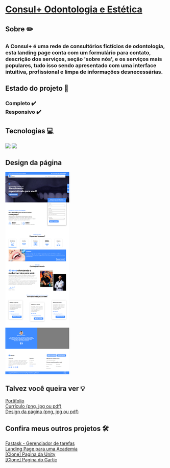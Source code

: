 <h1>
    <a href="https://paulo-mikhael.github.io/consul-plus">Consul+ Odontologia e Estética</a>
</h1>
<h2>Sobre ✏️</h2>
    <h3>A Consul+ é uma rede de consultórios fictícios de odontologia, esta landing page conta com um formulário para contato, descrição dos serviços, seção 'sobre nós', e os serviços mais populares, tudo isso sendo apresentado com uma interface intuitiva, profissional e limpa de informações desnecessárias.</h3>
<h2>Estado do projeto 🚧</h2>
    <h3>
        Completo ✔️<br>Responsivo ✔️
    </h3>
<h2>Tecnologias 💻</h2>
    <div>
        <img width="50px" src="https://cdn.jsdelivr.net/gh/devicons/devicon@latest/icons/html5/html5-original.svg"/>
        <img width="50px" src="https://cdn.jsdelivr.net/gh/devicons/devicon@latest/icons/css3/css3-original.svg"/>
    </div>
<h2>Design da página</h2>
    <a href="https://paulo-mikhael.github.io/consul-plus">
        <img width="200px" src="src/images/consul-design.png"/>
    </a>
<h2>Talvez você queira ver 💡</h2>
    <a target="_blank" href="https://paulo-mikhael.github.io/Portifolio">Portifolio</a><br>
    <a target="_blank" href="https://drive.google.com/drive/folders/1ER7n3GHZmokEsQJkf6yFAG3E0dC1oLfq?usp=drive_link">Currículo (png, jpg ou pdf)</a><br>
    <a target="_blank" href="https://drive.google.com/drive/folders/1xjtcNhKtKOvbJU_L9Qb6QOUW7OzcUmW6?usp=drive_link">Design da página (png, jpg ou pdf)</a>
<h2>Confira meus outros projetos 🛠️</h2>
    <a target="_blank" href="https://paulo-mikhael.github.io/fastask">Fastask - Gerenciador de tarefas</a><br>
    <a target="_blank" href="https://paulo-mikhael.github.io/academia-landing-page">Landing Page para uma Academia</a><br>
    <a target="_blank" href="https://paulo-mikhael.github.io/pagina-unity-2024">[Clone] Pagina da Unity</a><br>
    <a target="_blank" href="https://paulo-mikhael.github.io/pagina-gartic-2024">[Clone] Pagina do Gartic</a>